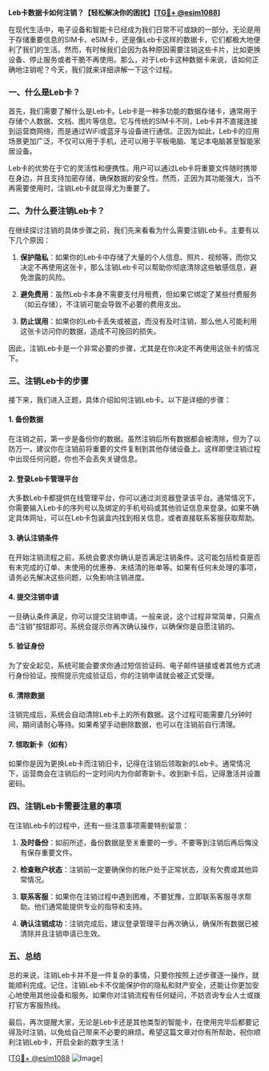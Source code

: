 **Leb卡数据卡如何注销？【轻松解决你的困扰】[[TG💪+ @esim1088](https://t.me/s/esim1088)]**

在现代生活中，电子设备和智能卡已经成为我们日常不可或缺的一部分。无论是用于存储重要信息的SIM卡、eSIM卡，还是像Leb卡这样的数据卡，它们都极大地便利了我们的生活。然而，有时候我们会因为各种原因需要注销这些卡片，比如更换设备、停止服务或者干脆不再使用。那么，对于Leb卡这种数据卡来说，该如何正确地注销呢？今天，我们就来详细讲解一下这个过程。

### 一、什么是Leb卡？

首先，我们需要了解什么是Leb卡。Leb卡是一种多功能的数据存储卡，通常用于存储个人数据、文档、图片等信息。它与传统的SIM卡不同，Leb卡并不直接连接到运营商网络，而是通过WiFi或蓝牙与设备进行通信。正因为如此，Leb卡的应用场景更加广泛，不仅可以用于手机，还可以用于平板电脑、笔记本电脑甚至智能家居设备。

Leb卡的优势在于它的灵活性和便携性。用户可以通过Leb卡将重要文件随时携带在身边，并且支持加密存储，确保数据的安全性。然而，正因为其功能强大，当不再需要使用时，注销Leb卡就显得尤为重要了。

### 二、为什么要注销Leb卡？

在继续探讨注销的具体步骤之前，我们先来看看为什么需要注销Leb卡。主要有以下几个原因：

1. **保护隐私**：如果你的Leb卡中存储了大量的个人信息、照片、视频等，而你又决定不再使用这张卡，那么注销Leb卡可以帮助你彻底清除这些敏感信息，避免泄露的风险。
   
2. **避免费用**：虽然Leb卡本身不需要支付月租费，但如果它绑定了某些付费服务（如云存储），不注销可能会导致不必要的费用支出。

3. **防止误用**：如果你的Leb卡丢失或被盗，而没有及时注销，那么他人可能利用这张卡访问你的数据，造成不可挽回的损失。

因此，注销Leb卡是一个非常必要的步骤，尤其是在你决定不再使用这张卡的情况下。

### 三、注销Leb卡的步骤

接下来，我们进入正题，具体介绍如何注销Leb卡。以下是详细的步骤：

#### 1. 备份数据

在注销之前，第一步是备份你的数据。虽然注销后所有数据都会被清除，但为了以防万一，建议你在注销前将重要的文件复制到其他存储设备上。这样即使注销过程中出现任何问题，你也不会丢失关键信息。

#### 2. 登录Leb卡管理平台

大多数Leb卡都提供在线管理平台，你可以通过浏览器登录该平台。通常情况下，你需要输入Leb卡的序列号以及绑定的手机号码或其他验证信息来登录。如果不确定具体网址，可以在Leb卡包装盒内找到相关信息，或者直接联系客服获取帮助。

#### 3. 确认注销条件

在开始注销流程之前，系统会要求你确认是否满足注销条件。这可能包括检查是否有未完成的订单、未使用的优惠券、未结清的账单等。如果有任何未处理的事项，请务必先解决这些问题，以免影响注销进度。

#### 4. 提交注销申请

一旦确认条件满足，你可以提交注销申请。一般来说，这个过程非常简单，只需点击“注销”按钮即可。系统会提示你再次确认操作，以确保你是自愿注销的。

#### 5. 验证身份

为了安全起见，系统可能会要求你通过短信验证码、电子邮件链接或者其他方式进行身份验证。按照提示完成验证后，你的注销申请就会被正式受理。

#### 6. 清除数据

注销完成后，系统会自动清除Leb卡上的所有数据。这个过程可能需要几分钟时间，期间请耐心等待。如果希望手动删除数据，也可以在注销前自行清理。

#### 7. 领取新卡（如有）

如果你是因为更换Leb卡而注销旧卡，记得在注销后领取新的Leb卡。通常情况下，运营商会在注销后的一定时间内为你邮寄新卡。收到新卡后，记得激活并设置密码。

### 四、注销Leb卡需要注意的事项

在注销Leb卡的过程中，还有一些注意事项需要特别留意：

1. **及时备份**：如前所述，备份数据是至关重要的一步。不要等到注销后再后悔没有保存重要文件。

2. **检查账户状态**：注销前一定要确保你的账户处于正常状态，没有欠费或其他异常情况。

3. **联系客服**：如果你在注销过程中遇到困难，不要犹豫，立即联系客服寻求帮助。他们通常能提供专业的指导和支持。

4. **确认注销成功**：注销完成后，建议登录管理平台再次确认，确保所有数据已被清除并且注销申请已生效。

### 五、总结

总的来说，注销Leb卡并不是一件复杂的事情，只要你按照上述步骤逐一操作，就能顺利完成。记住，注销Leb卡不仅能保护你的隐私和财产安全，还能让你更加安心地使用其他设备和服务。如果你对注销流程有任何疑问，不妨咨询专业人士或拨打官方客服热线。

最后，再次提醒大家，无论是Leb卡还是其他类型的智能卡，在使用完毕后都要记得及时注销，以免给自己带来不必要的麻烦。希望这篇文章对你有所帮助，祝你顺利注销Leb卡，开启全新的数字生活！

[[TG💪+ @esim1088](https://t.me/s/esim1088) ![Image](https://i.postimg.cc/4NQfJmqS/Snipaste-2025-05-13-00-14-12.png)]